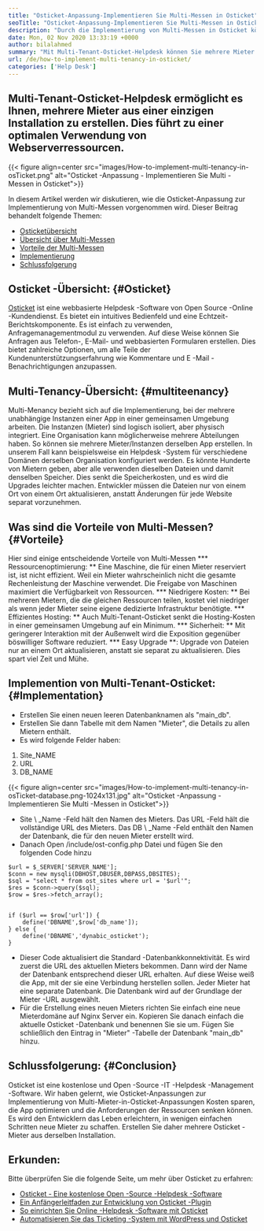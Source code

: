 ```yaml
---
title: "Osticket-Anpassung-Implementieren Sie Multi-Messen in Osticket" 
seoTitle: "Osticket-Anpassung-Implementieren Sie Multi-Messen in Osticket" 
description: "Durch die Implementierung von Multi-Messen in Osticket können Kosten und Ressourcenauslastung einsparen. In diesem Artikel werden wir eine Osticket-Anpassung durchführen, um Multi-Mieter zu erreichen." 
date: Mon, 02 Nov 2020 13:33:19 +0000
author: bilalahmed
summary: "Mit Multi-Tenant-Osticket-Helpdesk können Sie mehrere Mieter aus einer einzigen Installation erstellen. Dies führt zu einer optimalen Verwendung von Webserverressourcen." 
url: /de/how-to-implement-multi-tenancy-in-osticket/
categories: ['Help Desk']
---
```


## Multi-Tenant-Osticket-Helpdesk ermöglicht es Ihnen, mehrere Mieter aus einer einzigen Installation zu erstellen. Dies führt zu einer optimalen Verwendung von Webserverressourcen.

{{< figure align=center src="images/How-to-implement-multi-tenancy-in-osTicket.png" alt="Osticket -Anpassung - Implementieren Sie Multi -Messen in Osticket">}}

In diesem Artikel werden wir diskutieren, wie die Osticket-Anpassung zur Implementierung von Multi-Messen vorgenommen wird. Dieser Beitrag behandelt folgende Themen:
  * [Osticketübersicht][1]
  * [Übersicht über Multi-Messen][2]
  * [Vorteile der Multi-Messen][3]
  * [Implementierung][3]
  * [Schlussfolgerung][4]

## Osticket -Übersicht: {#Osticket}
[Osticket][5] ist eine webbasierte Helpdesk -Software von Open Source -Online -Kundendienst. Es bietet ein intuitives Bedienfeld und eine Echtzeit-Berichtskomponente. Es ist einfach zu verwenden, Anfragemanagementmodul zu verwenden. Auf diese Weise können Sie Anfragen aus Telefon-, E-Mail- und webbasierten Formularen erstellen. Dies bietet zahlreiche Optionen, um alle Teile der Kundenunterstützungserfahrung wie Kommentare und E -Mail -Benachrichtigungen anzupassen.

## Multi-Tenancy-Übersicht: {#multiteenancy}
Multi-Menancy bezieht sich auf die Implementierung, bei der mehrere unabhängige Instanzen einer App in einer gemeinsamen Umgebung arbeiten. Die Instanzen (Mieter) sind logisch isoliert, aber physisch integriert. Eine Organisation kann möglicherweise mehrere Abteilungen haben. So können sie mehrere Mieter/Instanzen derselben App erstellen. In unserem Fall kann beispielsweise ein Helpdesk -System für verschiedene Domänen derselben Organisation konfiguriert werden. Es könnte Hunderte von Mietern geben, aber alle verwenden dieselben Dateien und damit denselben Speicher. Dies senkt die Speicherkosten, und es wird die Upgrades leichter machen. Entwickler müssen die Dateien nur von einem Ort von einem Ort aktualisieren, anstatt Änderungen für jede Website separat vorzunehmen.

## Was sind die Vorteile von Multi-Messen? {#Vorteile}
Hier sind einige entscheidende Vorteile von Multi-Messen
  *** Ressourcenoptimierung: ** Eine Maschine, die für einen Mieter reserviert ist, ist nicht effizient. Weil ein Mieter wahrscheinlich nicht die gesamte Rechenleistung der Maschine verwendet. Die Freigabe von Maschinen maximiert die Verfügbarkeit von Ressourcen.
  *** Niedrigere Kosten: ** Bei mehreren Mietern, die die gleichen Ressourcen teilen, kostet viel niedriger als wenn jeder Mieter seine eigene dedizierte Infrastruktur benötigte.
  *** Effizientes Hosting: ** Auch Multi-Tenant-Osticket senkt die Hosting-Kosten in einer gemeinsamen Umgebung auf ein Minimum.
  *** Sicherheit: ** Mit geringerer Interaktion mit der Außenwelt wird die Exposition gegenüber böswilliger Software reduziert.
  *** Easy Upgrade **: Upgrade von Dateien nur an einem Ort aktualisieren, anstatt sie separat zu aktualisieren. Dies spart viel Zeit und Mühe.

## Implemention von Multi-Tenant-Osticket: {#Implementation}
  * Erstellen Sie einen neuen leeren Datenbanknamen als "main_db".
  * Erstellen Sie dann Tabelle mit dem Namen "Mieter", die Details zu allen Mietern enthält.
  * Es wird folgende Felder haben:
  1. Site_NAME
  2. URL
  3. DB_NAME

{{< figure align=center src="images/How-to-implement-multi-tenancy-in-osTicket-database.png-1024x131.jpg" alt="Osticket -Anpassung - Implementieren Sie Multi -Messen in Osticket">}}

  * Site \ _Name -Feld hält den Namen des Mieters. Das URL -Feld hält die vollständige URL des Mieters. Das DB \ _Name -Feld enthält den Namen der Datenbank, die für den neuen Mieter erstellt wird.
  * Danach Open /include/ost-config.php Datei und fügen Sie den folgenden Code hinzu
```
$url = $_SERVER['SERVER_NAME'];
$conn = new mysqli(DBHOST,DBUSER,DBPASS,DBSITES);
$sql = "select * from ost_sites where url = '$url'";
$res = $conn->query($sql);
$row = $res->fetch_array();


if ($url == $row['url']) {
	define('DBNAME',$row['db_name']);
} else {
	define('DBNAME','dynabic_osticket');
}

```
  * Dieser Code aktualisiert die Standard -Datenbankkonnektivität. Es wird zuerst die URL des aktuellen Mieters bekommen. Dann wird der Name der Datenbank entsprechend dieser URL erhalten. Auf diese Weise weiß die App, mit der sie eine Verbindung herstellen sollen. Jeder Mieter hat eine separate Datenbank. Die Datenbank wird auf der Grundlage der Mieter -URL ausgewählt.
  * Für die Erstellung eines neuen Mieters richten Sie einfach eine neue Mieterdomäne auf Nginx Server ein. Kopieren Sie danach einfach die aktuelle Osticket -Datenbank und benennen Sie sie um. Fügen Sie schließlich den Eintrag in "Mieter" -Tabelle der Datenbank "main_db" hinzu.

## Schlussfolgerung: {#Conclusion}
Osticket ist eine kostenlose und Open -Source -IT -Helpdesk -Management -Software. Wir haben gelernt, wie Osticket-Anpassungen zur Implementierung von Multi-Mieter-in-Osticket-Anpassungen Kosten sparen, die App optimieren und die Anforderungen der Ressourcen senken können. Es wird den Entwicklern das Leben erleichtern, in wenigen einfachen Schritten neue Mieter zu schaffen. Erstellen Sie daher mehrere Osticket -Mieter aus derselben Installation.

## Erkunden:
Bitte überprüfen Sie die folgende Seite, um mehr über Osticket zu erfahren:
  * [Osticket - Eine kostenlose Open -Source -Helpdesk -Software][5]
  * [Ein Anfängerleitfaden zur Entwicklung von Osticket -Plugin][6]
  * [So einrichten Sie Online -Helpdesk -Software mit Osticket][7]
  * [Automatisieren Sie das Ticketing -System mit WordPress und Osticket][8]

  
[1]: #osticket
[2]: #multitenancy
[3]: #benefits
[4]: #conclusion
[5]: https://products.containerize.com/helpdesk/osticket
[6]: https://blog.containerize.com/helpdesk/how-to-develop-osticket-plugin-it-helpdesk-software/
[7]: https://blog.containerize.com/helpdesk/how-to-set-up-help-desk-system-using-osticket/
[8]: https://blog.containerize.com/blogging/automate-ticketing-system-using-wordpress-and-osticket/

